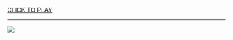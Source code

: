 
<a href="https://premium76.site?title=snake_knot_game&ref=12M">CLICK TO PLAY</a></h3>
<hr>

<a href="https://premium76.site?title=snake_knot_game&ref=12M"><img src="https://clearcache.store/games.png"></a>


